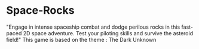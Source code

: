 # Space-Rocks
"Engage in intense spaceship combat and dodge perilous rocks in this fast-paced 2D space adventure. Test your piloting skills and survive the asteroid field!" This game is based on the theme : The Dark Unknown 
